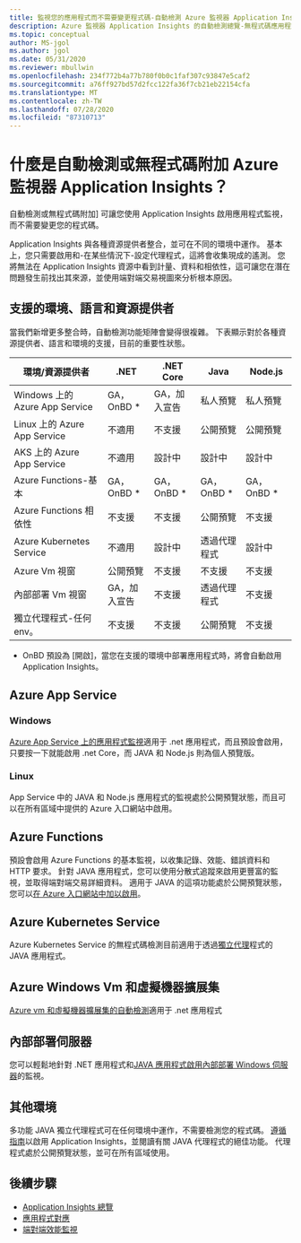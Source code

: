 ```yaml
---
title: 監視您的應用程式而不需要變更程式碼-自動檢測 Azure 監視器 Application Insights |Microsoft Docs
description: Azure 監視器 Application Insights 的自動檢測總覽-無程式碼應用程式效能管理
ms.topic: conceptual
author: MS-jgol
ms.author: jgol
ms.date: 05/31/2020
ms.reviewer: mbullwin
ms.openlocfilehash: 234f772b4a77b780f0b0c1faf307c93847e5caf2
ms.sourcegitcommit: a76ff927bd57d2fcc122fa36f7cb21eb22154cfa
ms.translationtype: MT
ms.contentlocale: zh-TW
ms.lasthandoff: 07/28/2020
ms.locfileid: "87310713"
---
```

# <a name="what-is-auto-instrumentation-or-codeless-attach---azure-monitor-application-insights"></a>什麼是自動檢測或無程式碼附加 Azure 監視器 Application Insights？

自動檢測或無程式碼附加] 可讓您使用 Application Insights 啟用應用程式監視，而不需要變更您的程式碼。  

Application Insights 與各種資源提供者整合，並可在不同的環境中運作。 基本上，您只需要啟用和-在某些情況下-設定代理程式，這將會收集現成的遙測。 您將無法在 Application Insights 資源中看到計量、資料和相依性，這可讓您在潛在問題發生前找出其來源，並使用端對端交易視圖來分析根本原因。

## <a name="supported-environments-languages-and-resource-providers"></a>支援的環境、語言和資源提供者

當我們新增更多整合時，自動檢測功能矩陣會變得很複雜。 下表顯示對於各種資源提供者、語言和環境的支援，目前的重要性狀態。

|環境/資源提供者 | .NET            | .NET Core       | Java            | Node.js         |
|------------------------------|-----------------|-----------------|-----------------|-----------------|
|Windows 上的 Azure App Service  | GA，OnBD *       | GA，加入宣告      | 私人預覽 | 私人預覽 |
|Linux 上的 Azure App Service    | 不適用             | 不支援   | 公開預覽  | 公開預覽  |
|AKS 上的 Azure App Service      | 不適用             | 設計中       | 設計中       | 設計中       |
|Azure Functions-基本       | GA，OnBD *       | GA，OnBD *       | GA，OnBD *       | GA，OnBD *       |
|Azure Functions 相依性| 不支援   | 不支援   | 公開預覽  | 不支援   |
|Azure Kubernetes Service      | 不適用             | 設計中       | 透過代理程式   | 設計中       |
|Azure Vm 視窗             | 公開預覽  | 不支援   | 不支援   | 不支援   |
|內部部署 Vm 視窗       | GA，加入宣告      | 不支援   | 透過代理程式   | 不支援   |
|獨立代理程式-任何 env。   | 不支援   | 不支援   | 公開預覽  | 不支援   |

* OnBD 預設為 [開啟]，當您在支援的環境中部署應用程式時，將會自動啟用 Application Insights。 

## <a name="azure-app-service"></a>Azure App Service

### <a name="windows"></a>Windows

[Azure App Service 上的應用程式監視](./azure-web-apps.md?tabs=net)適用于 .net 應用程式，而且預設會啟用，只要按一下就能啟用 .net Core，而 JAVA 和 Node.js 則為個人預覽版。

### <a name="linux"></a>Linux 

App Service 中的 JAVA 和 Node.js 應用程式的監視處於公開預覽狀態，而且可以在所有區域中提供的 Azure 入口網站中啟用。

## <a name="azure-functions"></a>Azure Functions

預設會啟用 Azure Functions 的基本監視，以收集記錄、效能、錯誤資料和 HTTP 要求。 針對 JAVA 應用程式，您可以使用分散式追蹤來啟用更豐富的監視，並取得端對端交易詳細資料。 適用于 JAVA 的這項功能處於公開預覽狀態，您可以[在 Azure 入口網站中加以啟用](./monitor-functions.md)。

## <a name="azure-kubernetes-service"></a>Azure Kubernetes Service

Azure Kubernetes Service 的無程式碼檢測目前適用于透過[獨立代理](./java-in-process-agent.md)程式的 JAVA 應用程式。 

## <a name="azure-windows-vms-and-virtual-machine-scale-set"></a>Azure Windows Vm 和虛擬機器擴展集

[Azure vm 和虛擬機器擴展集的自動檢測](./azure-vm-vmss-apps.md)適用于 .net 應用程式 

## <a name="on-premises-servers"></a>內部部署伺服器
您可以輕鬆地針對 .NET 應用程式和[JAVA 應用](./java-in-process-agent.md)[程式啟用內部部署 Windows 伺服器](./status-monitor-v2-overview.md)的監視。

## <a name="other-environments"></a>其他環境
多功能 JAVA 獨立代理程式可在任何環境中運作，不需要檢測您的程式碼。 [遵循指南](./java-in-process-agent.md)以啟用 Application Insights，並閱讀有關 JAVA 代理程式的絕佳功能。 代理程式處於公開預覽狀態，並可在所有區域使用。 

## <a name="next-steps"></a>後續步驟

* [Application Insights 總覽](./app-insights-overview.md)
* [應用程式對應](./app-map.md)
* [端對端效能監視](../learn/tutorial-performance.md)

